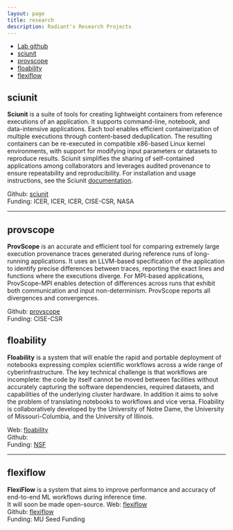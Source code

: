 ```yaml
---
layout: page
title: research
description: Radiant's Research Projects 
---
```


<div class="navbar">
    <div class="navbar-inner">
        <ul class="nav">
            <li><a href="https://github.com/radiant-systems-lab/">Lab github</a></li>
            <li><a href="#sciunit">sciunit</a></li>
            <li><a href="#provscope">provscope</a></li>
            <li><a href="#floability">floability</a></li>
            <li><a href="#flexiflow">flexiflow</a></li>
        </ul>
    </div>
</div>



## sciunit


**Sciunit** is a suite of tools for creating lightweight containers from reference executions of an application. It supports command-line, notebook, and data-intensive applications. Each tool enables efficient containerization of multiple executions through content-based deduplication. The resulting containers can be re-executed in compatible x86-based Linux kernel environments, with support for modifying input parameters or datasets to reproduce results. Sciunit simplifies the sharing of self-contained applications among collaborators and leverages audited provenance to ensure repeatability and reproducibility. For installation and usage instructions, see the Sciunit [documentation](<https://github.com/depaul-dice/sciunit/wiki>).

<!--For latest research papers and publications on this project, visit `here <https://dice.cs.depaul.edu/publications>`_.-->

Github: <a href="https://sciunit.github.io/">sciunit</a> <br>
Funding: ICER, ICER, ICER, CISE-CSR, NASA 

------------
## provscope

**ProvScope** is an accurate and efficient tool for comparing extremely large execution provenance traces generated during reference runs of long-running applications. It uses an LLVM-based specification of the application to identify precise differences between traces, reporting the exact lines and functions where the executions diverge. For MPI-based applications, ProvScope-MPI enables detection of differences across runs that exhibit both communication and input non-determinism. ProvScope reports all divergences and convergences. 

Github: <a href="https://sciunit.github.io/">provscope</a> <br> 
Funding: CISE-CSR


## floability

**Floability** is a system that will enable the rapid and portable deployment of notebooks expressing complex scientific workflows across a wide range of cyberinfrastructure. The key technical challenge is that workflows are incomplete: the code by itself cannot be moved between facilities without accurately capturing the software dependencies, required datasets, and capabilities of the underlying cluster hardware. In addition it aims to solve the problem of translating notebooks to workflows and vice versa. Floability is collaboratively developed by the University of Notre Dame, the University of Missouri-Columbia, and the University of Illinois.

Web: <a href="https://floability.github.io">floability</a> <br>
Github: <br>
Funding: <a href="">NSF</a>  

-------------
## flexiflow

**FlexiFlow** is a system that aims to improve performance and accuracy of end-to-end ML workflows during inference time. 	
It will soon be made open-source. 
Web: <a href="https://radiant-systems-lab.github.io/flexiflow/">flexiflow</a> <br>
Github: <a href="https://github.com/radiant-systems-lab/flexiflow">flexiflow</a> <br>
Funding: MU Seed Funding 

